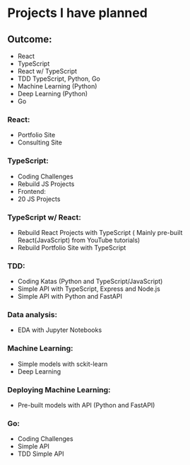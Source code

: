 # Projects I have planned
## Outcome:
* React
* TypeScript
* React w/ TypeScript
* TDD TypeScript, Python, Go
* Machine Learning (Python)
* Deep Learning (Python)
* Go

### React:
- Portfolio Site
- Consulting Site

### TypeScript:
- Coding Challenges
- Rebuild JS Projects
 - Frontend:
  - 20 JS Projects
  
### TypeScript w/ React:
- Rebuild React Projects with TypeScript ( Mainly pre-built React(JavaScript) from YouTube tutorials)
- Rebuild Portfolio Site with TypeScript

### TDD:
- Coding Katas (Python and TypeScript/JavaScript)
- Simple API with TypeScript, Express and Node.js
- Simple API with Python and FastAPI

### Data analysis:
- EDA with Jupyter Notebooks

### Machine Learning:
- Simple models with sckit-learn
- Deep Learning

### Deploying Machine Learning:
- Pre-built models with API (Python and FastAPI)

### Go:
- Coding Challenges
- Simple API
- TDD Simple API
